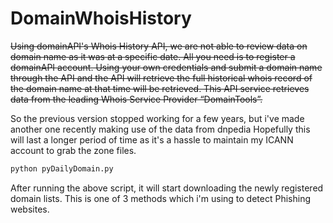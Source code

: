 DomainWhoisHistory
==================

~~Using domainAPI's Whois History API, we are not able to review data on domain name as it was at a specific date. 
All you need is to register a domainAPI account.
Using your own credentials and submit a domain name through the API and the API will retrieve the full historical whois record of the domain name at that time will be retrieved. 
This API service retrieves data from the leading Whois Service Provider “DomainTools”.~~

So the previous version stopped working for a few years, but i've made another one recently making use of the data from dnpedia
Hopefully this will last a longer period of time as it's a hassle to maintain my ICANN account to grab the zone files.

```python
python pyDailyDomain.py
```

After running the above script, it will start downloading the newly registered domain lists.
This is one of 3 methods which i'm using to detect Phishing websites.
